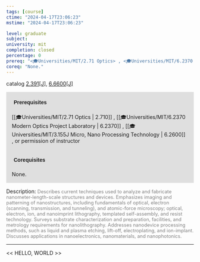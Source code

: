 ```yaml
---
tags: [course]
ctime: "2024-04-17T23:06:23"
mstime: "2024-04-17T23:06:23"

level: graduate
subject: 
university: mit
completion: closed
percentage: 0
prereq: "<🎓Universities/MIT/2.71 Optics> , <🎓Universities/MIT/6.2370 Modern Optics Project Laboratory> , <🎓Universities/MIT/3.155J Micro, Nano Processing Technology> , or permission of instructor"
coreq: "None."
---
```


catalog [2.391[J]](http://student.mit.edu/catalog/m2b.html#2.391), [6.6600[J]](http://student.mit.edu/catalog/m6b.html#6.6600)

<span style="display: block; padding: 15px; background-color: rgb(100, 100, 100, 0.2);"><font id="m_prereq1880_0" style="display: block; font-family: Arial, sans-serif; font-weight: bold; padding: 5px">Prerequisites</font><br><span id="prereq1880_0">[[🎓Universities/MIT/2.71 Optics | 2.710]] , [[🎓Universities/MIT/6.2370 Modern Optics Project Laboratory | 6.2370]] , [[🎓Universities/MIT/3.155J Micro, Nano Processing Technology | 6.2600]] , or permission of instructor</span></span>
<span style="display: block; padding: 15px; background-color: rgb(100, 100, 100, 0.2);"><font id="m_coreq1880_0" style="display: block; font-family: Arial, sans-serif; font-weight: bold; padding: 5px">Corequisites</font><br><span id="coreq1880_0">None.</span></span>

<font style="">Description:</font>
<font style="color: grey; font-size: 0.8rem;">Describes current techniques used to analyze and fabricate nanometer-length-scale structures and devices. Emphasizes imaging and patterning of nanostructures, including fundamentals of optical, electron (scanning, transmission, and tunneling), and atomic-force microscopy; optical, electron, ion, and nanoimprint lithography, templated self-assembly, and resist technology. Surveys substrate characterization and preparation, facilities, and metrology requirements for nanolithography. Addresses nanodevice processing methods, such as liquid and plasma etching, lift-off, electroplating, and ion-implant. Discusses applications in nanoelectronics, nanomaterials, and nanophotonics.</font>



---

<< HELLO, WORLD >>

